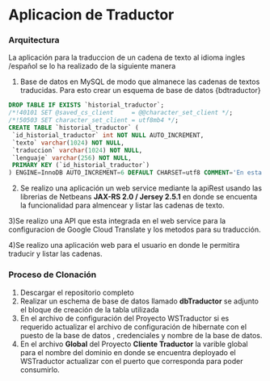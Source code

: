 # Aplicacion de Traductor

### Arquitectura
La aplicación para la traduccion de un cadena de texto al idioma ingles /español se lo ha realizado de la siguiente manera

1) Base de datos en MySQL de modo que almanece las cadenas de textos traducidas. Para esto crear un esquema de base de datos {bdtraductor}
 ```sql
DROP TABLE IF EXISTS `historial_traductor`;
/*!40101 SET @saved_cs_client     = @@character_set_client */;
/*!50503 SET character_set_client = utf8mb4 */;
CREATE TABLE `historial_traductor` (
  `id_historial_traductor` int NOT NULL AUTO_INCREMENT,
  `texto` varchar(1024) NOT NULL,
  `traduccion` varchar(1024) NOT NULL,
  `lenguaje` varchar(256) NOT NULL,
  PRIMARY KEY (`id_historial_traductor`)
) ENGINE=InnoDB AUTO_INCREMENT=6 DEFAULT CHARSET=utf8 COMMENT='En esta tabla se almacenará el texto origen el texto final y se identificará el lenguaje';
 ```
2) Se realizo una aplicación un web service mediante la apiRest usando las librerias de Netbeans **JAX-RS 2.0 / Jersey 2.5.1** en donde se encuenta la funcionalidad para almencear y listar las cadenas de texto.
 
3)Se realizo una API que esta integrada en el web service para la configuracion de Google Cloud Translate y los metodos para su traducción.
 
4)Se realizo una aplicación web para el usuario en donde le permitira traducir y listar las cadenas.

### Proceso de Clonación 

1) Descargar el repositorio completo
2) Realizar un eschema de base de datos llamado **dbTraductor** se adjunto el bloque de creación de la tabla utilizada
3) En el archivo de configuración del Proyecto WSTraductor si es requerido actualizar el archivo de configuración de hibernate con el puesto de la base de datos , credenciales y nombre de la base de datos. 
4) En el archivo **Global** del Proyecto **Cliente Traductor** la varible global para el nombre del dominio en donde se encuentra deployado el WSTraductor actualizar con el puerto que corresponda para poder consumirlo.

